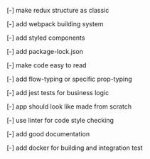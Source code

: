  [-] make redux structure as classic
 
 [-] add webpack building system
 
 [-] add styled components
 
 [-] add package-lock.json
 
 [-] make code easy to read
 
 [-] add flow-typing or specific prop-typing
 
 [-] add jest tests for business logic
 
 [-] app should look like made from scratch
 
 [-] use linter for code style checking
 
 [-] add good documentation
 
 [-] add docker for building and integration test